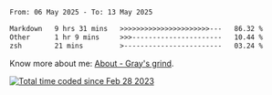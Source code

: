 <!--START_SECTION:waka-->

```txt
From: 06 May 2025 - To: 13 May 2025

Markdown   9 hrs 31 mins   >>>>>>>>>>>>>>>>>>>>>>---   86.32 %
Other      1 hr 9 mins     >>>----------------------   10.44 %
zsh        21 mins         >------------------------   03.24 %
```

<!--END_SECTION:waka-->

<!-- [![grayxu's github stats](https://github-readme-stats.vercel.app/api?username=grayxu&count_private=true&show_icons=true)](https://github.com/grayxu) -->

Know more about me: [About - Gray's grind](https://www.grayxu.cn/).
<p align="left">
  <a href="https://wakatime.com/@c69eb31e-43a1-463f-8968-c3449e386f57"><img src="https://wakatime.com/badge/user/c69eb31e-43a1-463f-8968-c3449e386f57.svg" title="Total time coded since Feb 28 2023" /></a>
</p>

